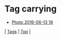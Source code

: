 <!--
title: Tag carrying
date: 2020-06-28T15:26:58.728Z
tags:
-->
# Tag carrying

 * [Photo 2016-06-13 18](145869169304.md)

| [Tags](tags.md) | [Top](index.md) |
